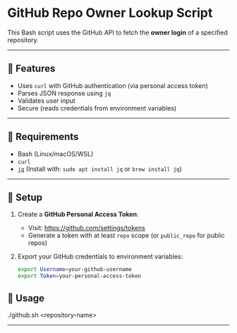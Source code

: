 # GitHub Repo Owner Lookup Script

This Bash script uses the GitHub API to fetch the **owner login** of a specified repository.

---

## 🚀 Features

- Uses `curl` with GitHub authentication (via personal access token)
- Parses JSON response using `jq`
- Validates user input
- Secure (reads credentials from environment variables)

---

## 🧰 Requirements

- Bash (Linux/macOS/WSL)
- `curl`
- [`jq`](https://stedolan.github.io/jq/) (Install with: `sudo apt install jq` or `brew install jq`)

---

## 🔐 Setup

1. Create a **GitHub Personal Access Token**:
   - Visit: https://github.com/settings/tokens
   - Generate a token with at least `repo` scope (or `public_repo` for public repos)

2. Export your GitHub credentials to environment variables:
   ```bash
   export Username=your-github-username
   export Token=your-personal-access-token

## 📝 Usage
  
  ./github.sh \<repository-name>
  
  ---


